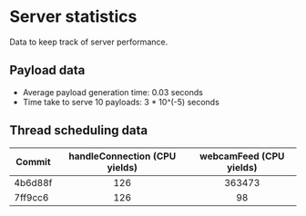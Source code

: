 # Server statistics
Data to keep track of server performance.

## Payload data
* Average payload generation time: 0.03 seconds
* Time take to serve 10 payloads: 3 * 10^(-5) seconds

## Thread scheduling data
| Commit  | handleConnection (CPU yields) | webcamFeed (CPU yields) |
|---------|:-----------------------------:|:-----------------------:|
| 4b6d88f |              126              |          363473         |
| 7ff9cc6 |              126              |            98           |
